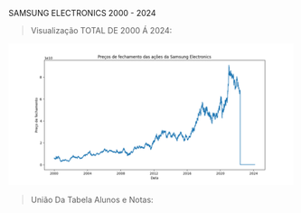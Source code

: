 SAMSUNG ELECTRONICS 2000 - 2024 

> Visualização TOTAL DE 2000 Á 2024:

![PREVIEW](graficoTotal.png)

> União Da Tabela Alunos e Notas:
